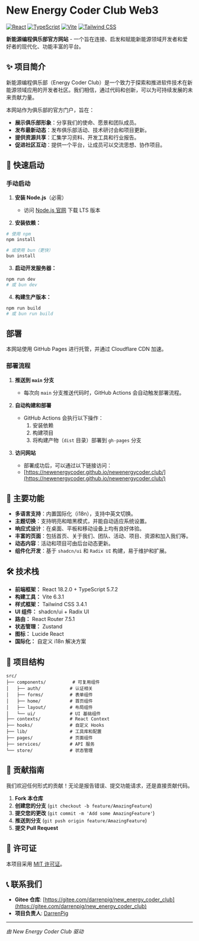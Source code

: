 # New Energy Coder Club Web3

[![React](https://img.shields.io/badge/React-18.2.0-blue.svg)](https://reactjs.org/)
[![TypeScript](https://img.shields.io/badge/TypeScript-5.7.2-blue.svg)](https://www.typescriptlang.org/)
[![Vite](https://img.shields.io/badge/Vite-6.3.1-purple.svg)](https://vitejs.dev/)
[![Tailwind CSS](https://img.shields.io/badge/Tailwind_CSS-3.4.1-cyan.svg)](https://tailwindcss.com/)

**新能源编程俱乐部官方网站** - 一个旨在连接、启发和赋能新能源领域开发者和爱好者的现代化、功能丰富的平台。

## ✨ 项目简介

新能源编程俱乐部（Energy Coder Club）是一个致力于探索和推进软件技术在新能源领域应用的开发者社区。我们相信，通过代码和创新，可以为可持续发展的未来贡献力量。

本网站作为俱乐部的官方门户，旨在：
- **展示俱乐部形象**：分享我们的使命、愿景和团队成员。
- **发布最新动态**：发布俱乐部活动、技术研讨会和项目更新。
- **提供资源共享**：汇集学习资料、开发工具和行业报告。
- **促进社区互动**：提供一个平台，让成员可以交流思想、协作项目。

## 🚀 快速启动

### 手动启动

1. **安装 Node.js**（必需）
   - 访问 [Node.js 官网](https://nodejs.org/) 下载 LTS 版本

2. **安装依赖：**
```bash
# 使用 npm
npm install

# 或使用 bun（更快）
bun install
```

3. **启动开发服务器：**
```bash
npm run dev
# 或 bun dev
```

4. **构建生产版本：**
```bash
npm run build
# 或 bun run build
```

## 部署

本网站使用 GitHub Pages 进行托管，并通过 Cloudflare CDN 加速。

### 部署流程

1.  **推送到 `main` 分支**
    -   每次向 `main` 分支推送代码时，GitHub Actions 会自动触发部署流程。

2.  **自动构建和部署**
    -   GitHub Actions 会执行以下操作：
        1.  安装依赖
        2.  构建项目
        3.  将构建产物（`dist` 目录）部署到 `gh-pages` 分支

3.  **访问网站**
    -   部署成功后，可以通过以下链接访问：
    -   [https://newenergycoder.github.io/newenergycoder.club/](https://newenergycoder.github.io/newenergycoder.club/)


## 🌟 主要功能

- **多语言支持**：内置国际化（i18n），支持中英文切换。
- **主题切换**：支持明亮和暗黑模式，并能自动适应系统设置。
- **响应式设计**：在桌面、平板和移动设备上均有良好体验。
- **丰富的页面**：包括首页、关于我们、团队、活动、项目、资源和加入我们等。
- **动态内容**：活动和项目可由后台动态更新。
- **组件化开发**：基于 `shadcn/ui` 和 `Radix UI` 构建，易于维护和扩展。

## 🛠️ 技术栈

- **前端框架：** React 18.2.0 + TypeScript 5.7.2
- **构建工具：** Vite 6.3.1
- **样式框架：** Tailwind CSS 3.4.1
- **UI 组件：** shadcn/ui + Radix UI
- **路由：** React Router 7.5.1
- **状态管理：** Zustand
- **图标：** Lucide React
- **国际化：** 自定义 i18n 解决方案

## 📁 项目结构

```
src/
├── components/          # 可复用组件
│   ├── auth/           # 认证相关
│   ├── forms/          # 表单组件
│   ├── home/           # 首页组件
│   ├── layout/         # 布局组件
│   └── ui/             # UI 基础组件
├── contexts/           # React Context
├── hooks/              # 自定义 Hooks
├── lib/                # 工具库和配置
├── pages/              # 页面组件
├── services/           # API 服务
└── store/              # 状态管理
```

## 🤝 贡献指南

我们欢迎任何形式的贡献！无论是报告错误、提交功能请求，还是直接贡献代码。

1. **Fork 本仓库**
2. **创建您的分支** (`git checkout -b feature/AmazingFeature`)
3. **提交您的更改** (`git commit -m 'Add some AmazingFeature'`)
4. **推送到分支** (`git push origin feature/AmazingFeature`)
5. **提交 Pull Request**

## 📜 许可证

本项目采用 [MIT 许可证](LICENSE)。

## 📞 联系我们

- **Gitee 仓库**: [https://gitee.com/darrenpig/new_energy_coder_club](https://gitee.com/darrenpig/new_energy_coder_club)
- **项目负责人**: [DarrenPig](https://gitee.com/darrenpig)

---

*由 New Energy Coder Club 驱动*
